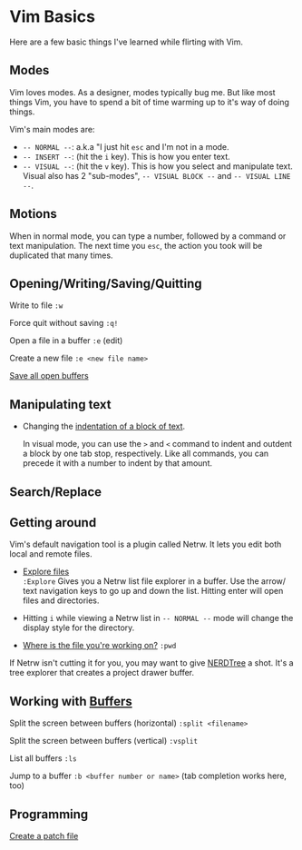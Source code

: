 Vim Basics
==========

Here are a few basic things I've learned while flirting with Vim.

Modes
-----

Vim loves modes. As a designer, modes typically bug me. But like most things
Vim, you have to spend a bit of time warming up to it's way of doing things.

Vim's main modes are:

* `-- NORMAL --`: a.k.a "I just hit `esc` and I'm not in a mode.
* `-- INSERT --`: (hit the `i` key). This is how you enter text.
* `-- VISUAL --`: (hit the `v` key). This is how you select and manipulate text.
  Visual also has 2 "sub-modes", `-- VISUAL BLOCK --` and `-- VISUAL LINE --`.

Motions
-------

When in normal mode, you can type a number, followed by a command or
text manipulation. The next time you `esc`, the action you took will be
duplicated that many times.

Opening/Writing/Saving/Quitting
-------------------------------

Write to file
  `:w`

Force quit without saving
  `:q!`

Open a file in a buffer
  `:e` (edit)  

Create a new file
  `:e <new file name>`

[Save all open buffers](http://vim.wikia.com/wiki/VimTip652)

Manipulating text
-----------------

* Changing the [indentation of a block of text](http://vim.wikia.com/wiki/VimTip224).

  In visual mode, you can use the `>` and `<` command to indent and outdent a
  block by one tab stop, respectively. Like all commands, you can precede it
  with a number to indent by that amount.

Search/Replace
--------------

[Search/Replace in a file]: http://vim.wikia.com/wiki/Search_and_replace

[Search/Replace across files]: http://vim.wikia.com/wiki/Find_in_files_within_Vim

Getting around
--------------

Vim's default navigation tool is a plugin called Netrw. It lets you edit both
local and remote files.

* [Explore files](http://vim.wikia.com/wiki/File_explorer)  
  `:Explore` Gives you a Netrw list file explorer in a buffer. Use the arrow/
  text navigation keys to go up and down the list. Hitting enter will open
  files and directories.

* Hitting `i` while viewing a Netrw list in `-- NORMAL --` mode will change
  the display style for the directory.

* [Where is the file you're working on?](http://vim.wikia.com/wiki/Set_working_directory_to_the_current_file)
  `:pwd`

If Netrw isn't cutting it for you, you may want to give
[NERDTree](https://github.com/scrooloose/nerdtree) a shot. It's a tree
explorer that creates a project drawer buffer.

Working with [Buffers](http://vim.wikia.com/wiki/Buffers)
---------------------------------------------------------

Split the screen between buffers (horizontal)
  `:split <filename>`

Split the screen between buffers (vertical)
  `:vsplit`

List all buffers
  `:ls`

Jump to a buffer
  `:b <buffer number or name>` (tab completion works here, too)

Programming
-----------

[Create a patch file](http://vim.wikia.com/wiki/Create_patch_for_currently_editing_file)
